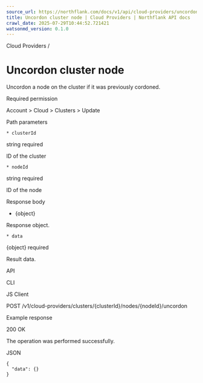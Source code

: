 ```yaml
---
source_url: https://northflank.com/docs/v1/api/cloud-providers/uncordon-cluster-node
title: Uncordon cluster node | Cloud Providers | Northflank API docs
crawl_date: 2025-07-29T10:44:52.721421
watsonmd_version: 0.1.0
---
```


Cloud Providers / 

# Uncordon cluster node

Uncordon a node on the cluster if it was previously cordoned.

Required permission

Account > Cloud > Clusters > Update

Path parameters

    * clusterId

string required

ID of the cluster

    * nodeId

string required

ID of the node




Response body

  * {object}

Response object.

    * data

{object} required

Result data.




API

CLI

JS Client

POST /v1/cloud-providers/clusters/{clusterId}/nodes/{nodeId}/uncordon

Example response

200 OK

The operation was performed successfully.

JSON
    
    
    {
      "data": {}
    }
